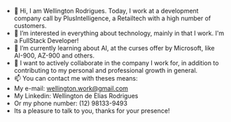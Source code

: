 - 👋 Hi, I am Wellington Rodrigues. Today, I work at a development company call by PlusIntelligence, a Retailtech with a high number of customers.
- 👀 I’m interested in everything about technology, mainly in that I work. I'm a FullStack Developer!
- 🌱 I’m currently learning about AI, at the curses offer by Microsoft, like AI-900, AZ-900 and others.
- 💞️ I want to actively collaborate in the company I work for, in addition to contributing to my personal and professional growth in general.
- 📫 You can contact me with theses means:
- My e-mail: wellington.work@gmail.com
- My Linkedin: Wellington de Elias Rodrigues
- Or my phone number: (12) 98133-9493
- Its a pleasure to talk to you, thanks for your presence!

<!---
Dablio-0/Dablio-0 is a ✨ special ✨ repository because its `README.md` (this file) appears on your GitHub profile.
You can click the Preview link to take a look at your changes.
---> 
